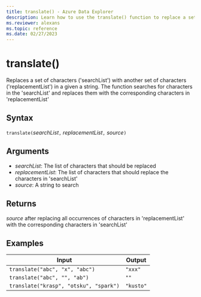 ```yaml
---
title: translate() - Azure Data Explorer
description: Learn how to use the translate() function to replace a set of characters with another set of characters in a given string.
ms.reviewer: alexans
ms.topic: reference
ms.date: 02/27/2023
---
```

# translate()

Replaces a set of characters ('searchList') with another set of characters ('replacementList') in a given a string.
The function searches for characters in the 'searchList' and replaces them with the corresponding characters in 'replacementList'

## Syntax

`translate(`*searchList*`,` *replacementList*`,` *source*`)`

## Arguments

* *searchList*: The list of characters that should be replaced
* *replacementList*: The list of characters that should replace the characters in 'searchList'
* *source*: A string to search

## Returns

*source* after replacing all occurrences of characters in 'replacementList' with the corresponding characters in 'searchList'

## Examples

|Input                                 |Output   |
|--------------------------------------|---------|
|`translate("abc", "x", "abc")`        |`"xxx"`  |
|`translate("abc", "", "ab")`          |`""`     |
|`translate("krasp", "otsku", "spark")`|`"kusto"`|
